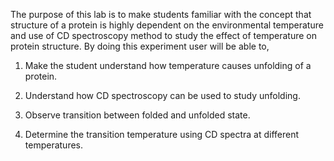 The purpose of this lab is to make students familiar with the concept that structure of a protein is highly dependent on the environmental temperature and use of CD spectroscopy method to study the effect of temperature on protein structure. By doing this experiment user will be able to,


1. Make the student understand how temperature causes unfolding of a protein.

2. Understand how CD spectroscopy can be used to study unfolding.

3. Observe transition between folded and unfolded state.

4. Determine the transition temperature using CD spectra at different temperatures.
